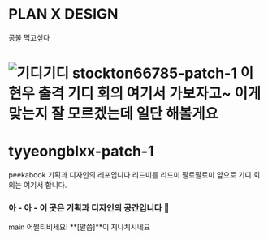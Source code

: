 # PLAN X DESIGN
콩불 먹고싶다

![기디기디](https://user-images.githubusercontent.com/77521509/211255915-374477c3-e2fe-4f4f-9525-d00222b6adc4.png)
stockton66785-patch-1
이현우 출격
기디 회의 여기서 가보자고~
이게 맞는지 잘 모르겠는데 일단 해볼게요
=======

tyyeongblxx-patch-1
=======
peekabook 기획과 디자인의 레포입니다
리드미를 리드미
팔로팔로미
앞으로 기디 회의는 여기서 합니다.

### 아 - 아 - 이 곳은 기획과 디자인의 공간입니다 📢
main
어쩔티비세요!
**[말씀]**이 지나치시네요
